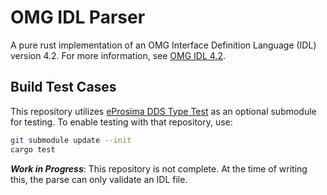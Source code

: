 # OMG IDL Parser
A pure rust implementation of an OMG Interface Definition Language (IDL) 
version 4.2. For more information, see [OMG IDL 4.2](https://www.omg.org/spec/IDL/4.2/PDF).


## Build Test Cases
This repository utilizes [eProsima DDS Type Test](https://github.com/eProsima/dds-types-test.git) as an optional submodule for testing. To enable testing with that repository, use:

```bash
git submodule update --init
cargo test
```

***Work in Progress***: This repository is not complete. At the time of 
writing this, the parse can only validate an IDL file. 

